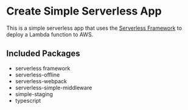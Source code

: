 # Create Simple Serverless App

This is a simple serverless app that uses the [Serverless Framework](https://serverless.com) to deploy a Lambda function to AWS.

## Included Packages

* serverless framework
* serverless-offline
* serverless-webpack
* serverless-simple-middleware
* simple-staging
* typescript

